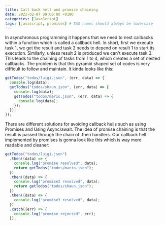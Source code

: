 ```yaml
---
title: Call back hell and promise chaining
date: 2023-02-07 09:00:00 +0100
categories: [JavaScript]
tags: [javascript, promises] # TAG names should always be lowercase
---
```


In asynchronous programming it happens that we need to nest callbacks within a function which is called a callback hell. In short, first we execute task 1, we get the result and task 2 needs to depend on result 1 to start its execution. Similarly, unless result 2 is produced we can't execute task 3. This leads to the chaining of tasks from 1 to 4, which creates a set of nested callbacks.
The problem is that this pyramid shaped set of codes is very difficult to follow and maintain. It kinda looks like this:

```JavaScript
getTodos("todos/luigi.json", (err, data) => {
  console.log(data);
  getTodos("todos/shaun.json", (err, data) => {
    console.log(data);
    getTodos("todos/mario.json", (err, data) => {
      console.log(data);
    });
  });
});
```

There are different solutions for avoiding callback hells such as using Promises and Using Async/await.
The idea of promise chaining is that the result is passed through the chain of .then handlers.
Our callback hell implemented by promises is gonna look like this which is way more readable and cleaner:

```JavaScript
getTodos("todos/luigi.json")
  .then((data) => {
    console.log("promise resolved", data);
    return getTodos("todos/mario.json");
  })
  .then((data) => {
    console.log("promise2 resolved", data);
    return getTodos("todos/shaun.json");
  })
  .then((data) => {
    console.log("promise3 resolved", data);
  })
  .catch((err) => {
    console.log("promise rejected", err);
  });

```
